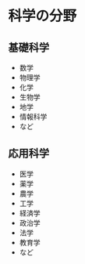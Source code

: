 # 科学の分野

## 基礎科学

- 数学
- 物理学
- 化学
- 生物学
- 地学
- 情報科学
- など

## 応用科学

- 医学
- 薬学
- 農学
- 工学
- 経済学
- 政治学
- 法学
- 教育学
- など
